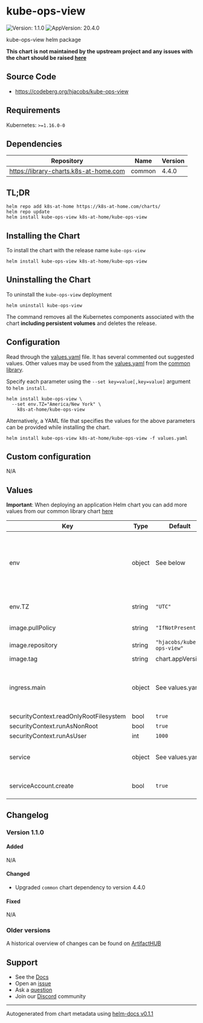 # kube-ops-view

![Version: 1.1.0](https://img.shields.io/badge/Version-1.1.0-informational?style=flat-square) ![AppVersion: 20.4.0](https://img.shields.io/badge/AppVersion-20.4.0-informational?style=flat-square)

kube-ops-view helm package

**This chart is not maintained by the upstream project and any issues with the chart should be raised [here](https://github.com/k8s-at-home/charts/issues/new/choose)**

## Source Code

* <https://codeberg.org/hjacobs/kube-ops-view>

## Requirements

Kubernetes: `>=1.16.0-0`

## Dependencies

| Repository | Name | Version |
|------------|------|---------|
| https://library-charts.k8s-at-home.com | common | 4.4.0 |

## TL;DR

```console
helm repo add k8s-at-home https://k8s-at-home.com/charts/
helm repo update
helm install kube-ops-view k8s-at-home/kube-ops-view
```

## Installing the Chart

To install the chart with the release name `kube-ops-view`

```console
helm install kube-ops-view k8s-at-home/kube-ops-view
```

## Uninstalling the Chart

To uninstall the `kube-ops-view` deployment

```console
helm uninstall kube-ops-view
```

The command removes all the Kubernetes components associated with the chart **including persistent volumes** and deletes the release.

## Configuration

Read through the [values.yaml](./values.yaml) file. It has several commented out suggested values.
Other values may be used from the [values.yaml](https://github.com/k8s-at-home/library-charts/tree/main/charts/stable/common/values.yaml) from the [common library](https://github.com/k8s-at-home/library-charts/tree/main/charts/stable/common).

Specify each parameter using the `--set key=value[,key=value]` argument to `helm install`.

```console
helm install kube-ops-view \
  --set env.TZ="America/New York" \
    k8s-at-home/kube-ops-view
```

Alternatively, a YAML file that specifies the values for the above parameters can be provided while installing the chart.

```console
helm install kube-ops-view k8s-at-home/kube-ops-view -f values.yaml
```

## Custom configuration

N/A

## Values

**Important**: When deploying an application Helm chart you can add more values from our common library chart [here](https://github.com/k8s-at-home/library-charts/tree/main/charts/stable/common)

| Key | Type | Default | Description |
|-----|------|---------|-------------|
| env | object | See below | environment variables. See more environment variables in the [kube-ops-view documentation](https://codeberg.org/hjacobs/kube-ops-view/#configuration). |
| env.TZ | string | `"UTC"` | Set the container timezone |
| image.pullPolicy | string | `"IfNotPresent"` | image pull policy |
| image.repository | string | `"hjacobs/kube-ops-view"` | image repository |
| image.tag | string | chart.appVersion | image tag |
| ingress.main | object | See values.yaml | Enable and configure ingress settings for the chart under this key. |
| securityContext.readOnlyRootFilesystem | bool | `true` |  |
| securityContext.runAsNonRoot | bool | `true` |  |
| securityContext.runAsUser | int | `1000` |  |
| service | object | See values.yaml | Configures service settings for the chart. |
| serviceAccount.create | bool | `true` | create needed service account |

## Changelog

### Version 1.1.0

#### Added

N/A

#### Changed

* Upgraded `common` chart dependency to version 4.4.0

#### Fixed

N/A

### Older versions

A historical overview of changes can be found on [ArtifactHUB](https://artifacthub.io/packages/helm/k8s-at-home/kube-ops-view?modal=changelog)

## Support

- See the [Docs](https://docs.k8s-at-home.com/our-helm-charts/getting-started/)
- Open an [issue](https://github.com/k8s-at-home/charts/issues/new/choose)
- Ask a [question](https://github.com/k8s-at-home/organization/discussions)
- Join our [Discord](https://discord.gg/sTMX7Vh) community

----------------------------------------------
Autogenerated from chart metadata using [helm-docs v0.1.1](https://github.com/k8s-at-home/helm-docs/releases/v0.1.1)
